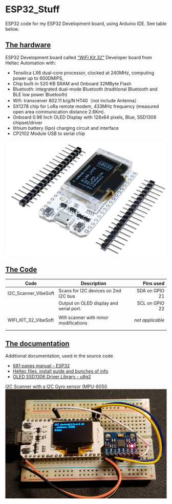 # ESP32_Stuff
ESP32 code for my ESP32 Development board, using Arduino IDE. See table below.


## [The hardware](https://www.aliexpress.com/item/32842293108.html?spm=a2g0s.9042311.0.0.27424c4dVgt86e)
ESP32 Development board called *["WiFi Kit 32"](https://heltec.org/project/wifi-kit-32/)* Developer board from Heltec Automation with:
- Tensilica LX6 dual-core processor, clocked at 240MHz, computing power up to 600DMIPS,
- Chip built-in 520 KB SRAM and Onboard 32MByte Flash
- Bluetooth: integrated dual-mode Bluetooth (traditional Bluetooth and BLE low power Bluetooth)
- Wifi: transceiver 802.11 b/g/N HT40（not include Antenna）
- SX1278 chip for LoRa remote modem, 433MHz frequency (measured open area communication distance 2.6Km).
- Onboard 0.96 Inch OLED Display with 128x64 pixels, Blue, SSD1306 chipset/driver
- lithium battery (lipo) charging circuit and interface
- CP2102 Module USB to serial chip 


![](https://raw.githubusercontent.com/Vinz68/ESP32_Stuff/master/resources/WiFi_Kit_32.png "WIFI KIT 32 Developer Board")


## [The Code]()

| Code                    | Description                                   | Pins used        |
| ----------------------- | --------------------------------------------- | ----------------:|
| I2C_Scanner_VibeSoft    | Scans for I2C devices on 2nd I2C bus          | SDA on GPIO 21   |
|                         | Output on OLED display and serial port.       | SCL on GPIO 22   |
|  |  | 
| WIFI_KIT_32_VibeSoft    | Wifi scanner with minor modifications         | *not applicable* |
|                         |                                               |                  |
|  |  | 

## [The documentation](https://www.amazon.com/gp/product/B07DKD79Y9/ref=od_aui_detailpages02?ie=UTF8&psc=1)
Additional documentation, used in the source code
- [681 pages manual - ESP32](https://www.espressif.com/sites/default/files/documentation/esp32_technical_reference_manual_en.pdf)
- [Heltec files, install guide and bunches of info](https://github.com/Heltec-Aaron-Lee/WiFi_Kit_series)
- [OLED SSD1306 Driver Library - u8g2](https://github.com/olikraus/u8g2)


I2C Scanner with a I2C Gyro sensor (MPU-6050
![I2C Scanner with a I2C Gyro sensor (MPU-6050](https://raw.githubusercontent.com/Vinz68/ESP32_Stuff/master/resources/I2C_Scanner.png "I2C Scanner with a I2C Gyro sensor (MPU-6050)")


